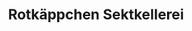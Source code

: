 ---
title: "Rotkäppchen Sektkellerei"
url: /freyburg-unstrut/rotkaeppchen-sektkellerei/
shop: Spirituosen
---